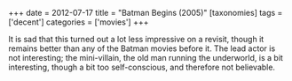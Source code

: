 +++
date = 2012-07-17
title = "Batman Begins (2005)"
[taxonomies]
tags = ['decent']
categories = ['movies']
+++

It is sad that this turned out a lot less impressive on a revisit,
though it remains better than any of the Batman movies before it. The
lead actor is not interesting; the mini-villain, the old man running the
underworld, is a bit interesting, though a bit too self-conscious, and
therefore not believable.
